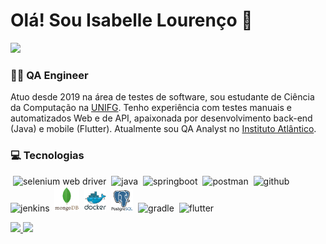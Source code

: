 # Olá! Sou Isabelle Lourenço 👋

<a href="https://www.linkedin.com/in/isabelle-lourenco" target="_blank"><img src="https://img.shields.io/badge/-LinkedIn-%230077B5?style=for-the-badge&logo=linkedin&logoColor=white" target="_blank"></a>

### 👩‍💻 QA Engineer

Atuo desde 2019 na área de testes de software, sou estudante de Ciência da Computação na [UNIFG](https://unifg.edu.br/graduacao-tradicional/ciencia-da-computacao/). Tenho experiência com testes manuais e automatizados Web e de API, apaixonada por desenvolvimento back-end (Java) e mobile (Flutter). Atualmente sou QA Analyst no [Instituto Atlântico](https://www.atlantico.com.br/).


### 💻 Tecnologias

<p align="left">
  <img href="https://www.selenium.dev/" target="_blank"> <img src="https://upload.wikimedia.org/wikipedia/commons/d/d5/Selenium_Logo.png" alt="selenium web driver" width="35" height="35"/> </img>
  <img href="https://www.java.com/" target="_blank"> <img src="https://www.vectorlogo.zone/logos/java/java-icon.svg" alt="java" width="35" height="35"/> </img>
  <img href="https://spring.io/" target="_blank"> <img src="https://www.vectorlogo.zone/logos/springio/springio-icon.svg" alt="springboot" width="35" height="35"/> </img>
  <img href="https://www.postman.com/" target="_blank"> <img src="https://www.vectorlogo.zone/logos/getpostman/getpostman-icon.svg" alt="postman" width="35" height="35"/> </img>
  <img href="https://www.github.com/" target="_blank"> <img src="https://upload.wikimedia.org/wikipedia/commons/4/4a/GitHub_Mark.png" alt="github" width="35" height="35"/> </img>
  <img href="https://www.jenkins.io/" target="_blank"> <img src="https://www.vectorlogo.zone/logos/jenkins/jenkins-icon.svg" alt="jenkins" width="35" height="35"/> </img>
  <img href="https://www.mongodb.com/" target="_blank"> <img src="https://raw.githubusercontent.com/devicons/devicon/master/icons/mongodb/mongodb-original-wordmark.svg" alt="mongodb" width="40" height="40"/> </img>
  <img href="https://www.docker.com/" target="_blank"> <img src="https://raw.githubusercontent.com/devicons/devicon/master/icons/docker/docker-original-wordmark.svg" alt="docker" width="35" height="35"/> </img>
  <img href="https://www.postgresql.org" target="_blank"> <img src="https://raw.githubusercontent.com/devicons/devicon/master/icons/postgresql/postgresql-original-wordmark.svg" alt="postgresql" width="35" height="35"/> </img> 
  <img href="https://gradle.org/" target="_blank"> <img src="https://www.vectorlogo.zone/logos/gradle/gradle-icon.svg" alt="gradle" width="35" height="35"/> </img>
  <img href="https://flutter.dev/" target="_blank"> <img src="https://www.vectorlogo.zone/logos/flutterio/flutterio-icon.svg" alt="flutter" width="30" height="30"/> </img>
</p>

<div align="left">
  <a href="https://github.com/isabellelourenco">
  <img height="180em" src="https://github-readme-stats.vercel.app/api?username=isabellelourenco&show_icons=true&theme=dracula&include_all_commits=true&count_private=true"/>
  <img height="180em" src="https://github-readme-stats.vercel.app/api/top-langs/?username=isabellelourenco&layout=compact&langs_count=7&theme=dracula"/>
</div>
